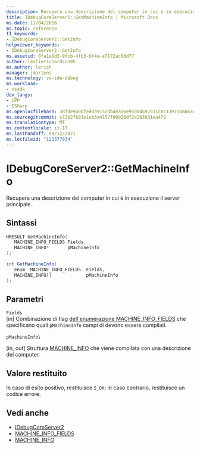 ```yaml
---
description: Recupera una descrizione del computer in cui è in esecuzione il server principale.
title: IDebugCoreServer2::GetMachineInfo | Microsoft Docs
ms.date: 11/04/2016
ms.topic: reference
f1_keywords:
- IDebugCoreServer2::GetInfo
helpviewer_keywords:
- IDebugCoreServer2::GetInfo
ms.assetid: 8fa1a1d3-9fcb-4fb3-bf4e-e7172ac08d77
author: leslierichardson95
ms.author: lerich
manager: jmartens
ms.technology: vs-ide-debug
ms.workload:
- vssdk
dev_langs:
- CPP
- CSharp
ms.openlocfilehash: 38fde9a0bfed0a915cdb4ea16e95d04597931c8c13975b866adce95dde4e2ac4
ms.sourcegitcommit: c72b2f603e1eb3a4157f00926df2e263831ea472
ms.translationtype: MT
ms.contentlocale: it-IT
ms.lasthandoff: 08/12/2021
ms.locfileid: "121377834"
---
```

# <a name="idebugcoreserver2getmachineinfo"></a>IDebugCoreServer2::GetMachineInfo
Recupera una descrizione del computer in cui è in esecuzione il server principale.

## <a name="syntax"></a>Sintassi

```cpp
HRESULT GetMachineInfo( 
   MACHINE_INFO_FIELDS Fields,
   MACHINE_INFO*       pMachineInfo
);
```

```csharp
int GetMachineInfo( 
   enum_ MACHINE_INFO_FIELDS  Fields,
   MACHINE_INFO[]             pMachineInfo
);
```

## <a name="parameters"></a>Parametri
`Fields`\
[in] Combinazione di flag [dell'enumerazione MACHINE_INFO_FIELDS](../../../extensibility/debugger/reference/machine-info-fields.md) che specificano quali `pMachineInfo` campi di devono essere compilati.

 `pMachineInfo`\

 [in, out] Struttura [MACHINE_INFO](../../../extensibility/debugger/reference/machine-info.md) che viene compilata con una descrizione del computer.

## <a name="return-value"></a>Valore restituito
 In caso di esito positivo, restituisce `S_OK`; in caso contrario, restituisce un codice errore.

## <a name="see-also"></a>Vedi anche
- [IDebugCoreServer2](../../../extensibility/debugger/reference/idebugcoreserver2.md)
- [MACHINE_INFO_FIELDS](../../../extensibility/debugger/reference/machine-info-fields.md)
- [MACHINE_INFO](../../../extensibility/debugger/reference/machine-info.md)
